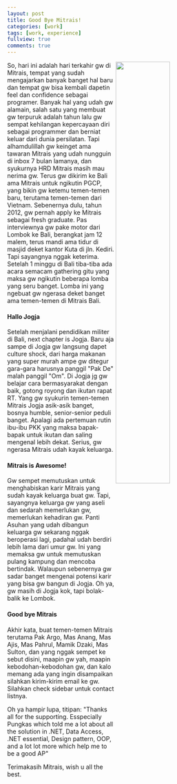 ```yaml
---
layout: post
title: Good Bye Mitrais!
categories: [work]
tags: [work, experience]
fullview: true
comments: true
---
```


<div class="text-center"><img src="{{ site.BASE_PATH }}/assets/images/posts/mitrais-QU.jpg" align="right" width="50%" /></div>

So, hari  ini adalah hari terkahir gw di Mitrais, tempat yang sudah mengajarkan banyak banget hal baru dan tempat gw bisa kembali dapetin feel dan confidence sebagai programer. Banyak hal yang udah gw alamain, salah satu yang membuat gw terpuruk adalah tahun lalu gw sempat kehilangan kepercayaan diri sebagai programmer dan berniat keluar dari dunia persilatan. Tapi alhamdulillah gw keinget ama tawaran Mitrais yang udah nungguin di inbox 7 bulan lamanya, dan syukurnya HRD Mitrais masih mau nerima gw. Terus gw dikirim ke Bali ama Mitrais untuk ngikutin PGCP, yang bikin gw ketemu temen-temen baru, terutama temen-temen dari Vietnam. Sebenernya dulu, tahun 2012, gw pernah apply ke Mitrais sebagai fresh graduate. Pas interviewnya gw pake motor dari Lombok ke Bali, berangkat jam 12 malem, terus mandi ama tidur di masjid deket kantor Kuta di jln. Kediri. Tapi sayangnya nggak keterima. Setelah 1 minggu di Bali tiba-tiba ada acara semacam gathering gitu yang maksa gw ngikutin beberapa lomba yang seru banget. Lomba ini yang ngebuat gw ngerasa deket banget ama temen-temen di Mitrais Bali.

<h4>Hallo Jogja</h4>
Setelah menjalani pendidikan militer di Bali, next chapter is Jogja. Baru aja sampe di Jogja gw langsung dapet culture shock, dari harga makanan yang super murah ampe gw ditegur gara-gara harusnya panggil "Pak De" malah panggil "Om". Di Jogja jg gw belajar cara bermasyarakat dengan baik, gotong royong dan ikutan rapat RT. Yang gw syukurin temen-temen Mitrais Jogja asik-asik banget, bosnya humble, senior-senior peduli banget. Apalagi ada pertemuan rutin ibu-ibu PKK yang maksa bapak-bapak untuk ikutan dan saling mengenal lebih dekat. Serius, gw ngerasa Mitrais udah kayak keluarga.

<h4>Mitrais is Awesome!</h4>
Gw sempet memutuskan untuk menghabiskan karir Mitrais yang sudah kayak keluarga buat gw. Tapi, sayangnya keluarga gw yang aseli dan sedarah memerlukan gw, memerlukan kehadiran gw. Panti Asuhan yang udah dibangun keluarga gw sekarang nggak beroperasi lagi, padahal udah berdiri lebih lama dari umur gw. Ini yang memaksa gw untuk memutuskan pulang kampung dan mencoba bertindak. Walaupun sebenernya gw sadar banget mengenai potensi karir yang bisa gw bangun di Jogja. Oh ya, gw masih di Jogja kok, tapi bolak-balik ke Lombok.

<h4>Good bye Mitrais</h4>
Akhir kata, buat temen-temen Mitrais terutama Pak Argo, Mas Anang, Mas Ajis, Mas Pahrul, Mamik Dzaki, Mas Sulton, dan yang nggak sempet ke sebut disini, maapin gw yah, maapin kebodohan-kebodohan gw, dan kalo memang ada yang ingin disampaikan silahkan kirim-kirim email ke gw. Silahkan check sidebar untuk contact listnya.

Oh ya hampir lupa, titipan:
"Thanks all for the supporting. Esspecially Pungkas which told me a lot about all the solution in .NET, Data Access, .NET essential, Design pattern, OOP, and a lot lot more which help me to be a good AP"

Terimakasih Mitrais, wish u all the best.